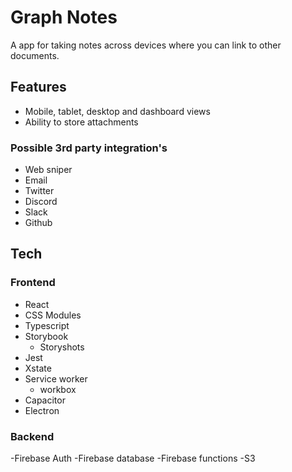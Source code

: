 # Graph Notes

A app for taking notes across devices where you can link to other documents.

## Features

- Mobile, tablet, desktop and dashboard views
- Ability to store attachments

### Possible 3rd party integration's

- Web sniper
- Email
- Twitter
- Discord
- Slack
- Github

## Tech

### Frontend

- React
- CSS Modules
- Typescript
- Storybook
  - Storyshots
- Jest
- Xstate
- Service worker
  - workbox
- Capacitor
- Electron

### Backend

-Firebase Auth
-Firebase database
-Firebase functions
-S3
